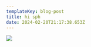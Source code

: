 ```yaml
---
templateKey: blog-post
title: hi sph
date: 2024-02-20T21:17:38.653Z
---
```



![](/uploads/asset-1.svg)

